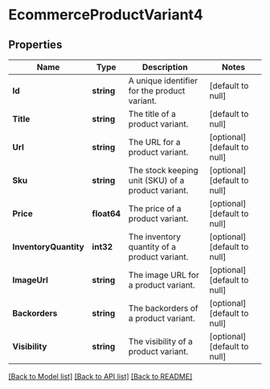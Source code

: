 # EcommerceProductVariant4

## Properties
Name | Type | Description | Notes
------------ | ------------- | ------------- | -------------
**Id** | **string** | A unique identifier for the product variant. | [default to null]
**Title** | **string** | The title of a product variant. | [default to null]
**Url** | **string** | The URL for a product variant. | [optional] [default to null]
**Sku** | **string** | The stock keeping unit (SKU) of a product variant. | [optional] [default to null]
**Price** | **float64** | The price of a product variant. | [optional] [default to null]
**InventoryQuantity** | **int32** | The inventory quantity of a product variant. | [optional] [default to null]
**ImageUrl** | **string** | The image URL for a product variant. | [optional] [default to null]
**Backorders** | **string** | The backorders of a product variant. | [optional] [default to null]
**Visibility** | **string** | The visibility of a product variant. | [optional] [default to null]

[[Back to Model list]](../README.md#documentation-for-models) [[Back to API list]](../README.md#documentation-for-api-endpoints) [[Back to README]](../README.md)

